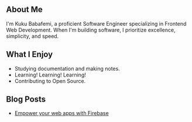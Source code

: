 ## About Me
I'm Kuku Babafemi, a proficient Software Engineer specializing in Frontend Web Development. When I'm building software, I prioritize excellence, simplicity, and speed.

## What I Enjoy
- Studying documentation and making notes.
- Learning! Learning! Learning!
- Contributing to Open Source.

## Blog Posts
- [Empower your web apps with Firebase](https://babafemijk.hashnode.dev/empower-your-web-apps-with-firebase)

<!--
**frontendninja10/frontendninja10** is a ✨ _special_ ✨ repository because its `README.md` (this file) appears on your GitHub profile.

Here are some ideas to get you started:

- 🔭 I’m currently working on ...
- 🌱 I’m currently learning ...
- 👯 I’m looking to collaborate on ...
- 🤔 I’m looking for help with ...
- 💬 Ask me about ...
- 📫 How to reach me: ...
- 😄 Pronouns: ...
- ⚡ Fun fact: ...
-->
